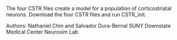The four CSTR files create a model for a population of corticostriatal neurons. 
Download the four CSTR files and run CSTR_init. 

Authors: Nathaniel Chin and Salvador Dura-Bernal
SUNY Downstate Medical Center Neurosim Lab
